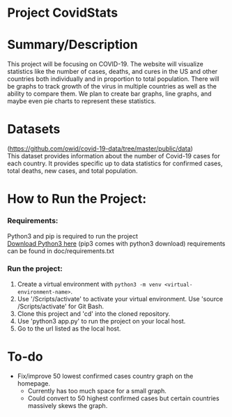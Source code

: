 # Project CovidStats

# Summary/Description
This project will be focusing on COVID-19. The website will visualize statistics like the number of cases, deaths, and cures in the US and other countries both individually and in proportion to total population. There will be graphs to track growth of the virus in multiple countries as well as the ability to compare them. We plan to create bar graphs, line graphs, and maybe even pie charts to represent these statistics.

# Datasets
(https://github.com/owid/covid-19-data/tree/master/public/data)  
This dataset provides information about the number of Covid-19 cases for each country. It provides specific up to data
statistics for confirmed cases, total deaths, new cases, and total population.

# How to Run the Project:  
### Requirements:
Python3 and pip is required to run the project  
[Download Python3 here](https://www.python.org/downloads/) (pip3 comes with python3 download)
requirements can be found in doc/requirements.txt

### Run the project:
1. Create a virtual environment with `python3 -m venv <virtual-environment-name>`.
2. Use '<virtual-environment-name>/Scripts/activate' to activate your virtual environment. Use 'source <virtual-environment-name>/Scripts/activate' for Git Bash.
3. Clone this project and 'cd' into the cloned repository.
4. Use 'python3 app.py' to run the project on your local host.
5. Go to the url listed as the local host.  

# To-do
- Fix/improve 50 lowest confirmed cases country graph on the homepage.
  - Currently has too much space for a small graph.
  - Could convert to 50 highest confirmed cases but certain countries massively skews the graph.
